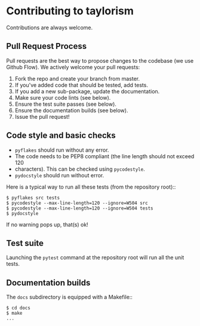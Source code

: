 # Contributing to taylorism

Contributions are always welcome.

## Pull Request Process

Pull requests are the best way to propose changes to the codebase (we use Github
Flow). We actively welcome your pull requests:

1. Fork the repo and create your branch from master.
2. If you've added code that should be tested, add tests.
3. If you add a new sub-package, update the documentation.
4. Make sure your code lints (see below).
5. Ensure the test suite passes (see below).
6. Ensure the documentation builds (see below).
7. Issue the pull request!

## Code style and basic checks

* `pyflakes` should run without any error.
* The code needs to be PEP8 compliant (the line length should not exceed  120
* characters). This can be checked using `pycodestyle`.
* `pydocstyle` should run without error.

Here is a typical way to run all these tests (from the repository root)::

    $ pyflakes src tests
    $ pycodestyle --max-line-length=120 --ignore=W504 src
    $ pycodestyle --max-line-length=120 --ignore=W504 tests
    $ pydocstyle

If no warning pops up, that(s) ok!

## Test suite

Launching the `pytest` command at the repository root will run all the unit
tests. 

## Documentation builds

The `docs` subdirectory is equipped with a Makefile::

    $ cd docs
    $ make
    ...
